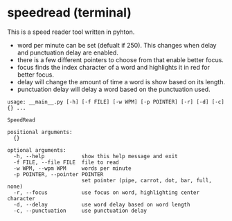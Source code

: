 # speedread (terminal)

This is a speed reader tool written in pyhton.

- word per minute can be set (defualt if 250). This changes when delay and punctuation delay are enabled.
- there is a few different pointers to choose from that enable better focus.
- focus finds the index character of a word and highlights it in red for better focus.
- delay will change the amount of time a word is show based on its length.
- punctuation delay will delay a word based on the punctuation used.

```
usage: __main__.py [-h] [-f FILE] [-w WPM] [-p POINTER] [-r] [-d] [-c] {} ...

SpeedRead

positional arguments:
  {}

optional arguments:
  -h, --help            show this help message and exit
  -f FILE, --file FILE  file to read
  -w WPM, --wpm WPM     words per minute
  -p POINTER, --pointer POINTER
                        set pointer (pipe, carrot, dot, bar, full, none)
  -r, --focus           use focus on word, highlighting center character
  -d, --delay           use word delay based on word length
  -c, --punctuation     use punctuation delay
```